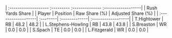 | :------------------- :--------- :-------------- :------------------|
|                          Rush Yards Share                          |
| Player             | Position | Raw Share (%) | Adjusted Share (%) |
| :------------------| :--------| :-------------| :------------------|
| T.Hightower        | RB       | 48.2          | 48.2               |
| L.Stephens-Howling | RB       | 43.8          | 43.8               |
| S.Breaston         | WR       | 0.0           | 0.0                |
| S.Spach            | TE       | 0.0           | 0.0                |
| L.Fitzgerald       | WR       | 0.0           | 0.0                |